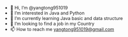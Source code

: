 - 👋 Hi, I’m @yangtong951019
- 👀 I’m interested in Java and Python
- 🌱 I’m currently learning Java basic and data structure
- 💞️ I’m looking to find a job in my Country 
- 📫 How to reach me yangtong951019@gmail.com

<!---
yangtong951019/yangtong951019 is a ✨ special ✨ repository because its `README.md` (this file) appears on your GitHub profile.
You can click the Preview link to take a look at your changes.
--->
